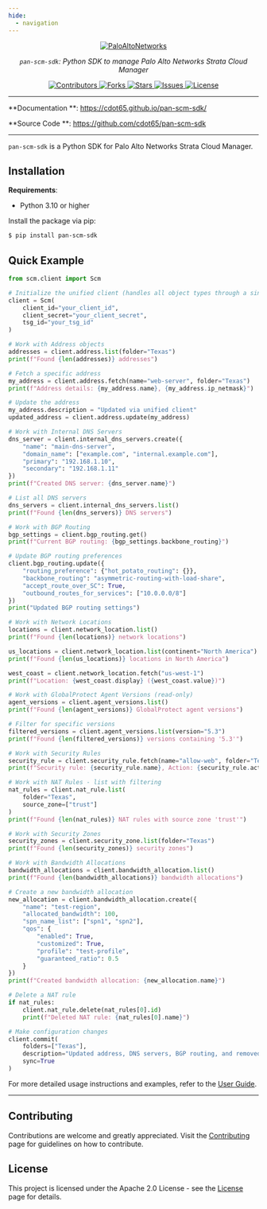 ```yaml
---
hide:
  - navigation
---
```


<style>
.md-content .md-typeset h1 { display: none; }
</style>

<p align="center">
    <a href="https://paloaltonetworks.com"><img src="https://github.com/cdot65/pan-scm-sdk/blob/main/docs/images/logo.svg?raw=true" alt="PaloAltoNetworks"></a>
</p>
<p align="center">
    <em><code>pan-scm-sdk</code>: Python SDK to manage Palo Alto Networks Strata Cloud Manager</em>
</p>
<p align="center">
<a href="https://github.com/cdot65/pan-scm-sdk/graphs/contributors" target="_blank">
    <img src="https://img.shields.io/github/contributors/cdot65/pan-scm-sdk.svg?style=for-the-badge" alt="Contributors">
</a>
<a href="https://github.com/cdot65/pan-scm-sdk/network/members" target="_blank">
    <img src="https://img.shields.io/github/forks/cdot65/pan-scm-sdk.svg?style=for-the-badge" alt="Forks">
</a>
<a href="https://github.com/cdot65/pan-scm-sdk/stargazers" target="_blank">
    <img src="https://img.shields.io/github/stars/cdot65/pan-scm-sdk.svg?style=for-the-badge" alt="Stars">
</a>
<a href="https://github.com/cdot65/pan-scm-sdk/issues" target="_blank">
    <img src="https://img.shields.io/github/issues/cdot65/pan-scm-sdk.svg?style=for-the-badge" alt="Issues">
</a>
<a href="https://github.com/cdot65/pan-scm-sdk/blob/main/LICENSE" target="_blank">
    <img src="https://img.shields.io/github/license/cdot65/pan-scm-sdk.svg?style=for-the-badge" alt="License">
</a>
</p>

---

**Documentation
**: <a href="https://cdot65.github.io/pan-scm-sdk/" target="_blank">https://cdot65.github.io/pan-scm-sdk/</a>

**Source Code
**: <a href="https://github.com/cdot65/pan-scm-sdk" target="_blank">https://github.com/cdot65/pan-scm-sdk</a>

---

`pan-scm-sdk` is a Python SDK for Palo Alto Networks Strata Cloud Manager.

## Installation

**Requirements**:

- Python 3.10 or higher

Install the package via pip:

```bash
$ pip install pan-scm-sdk
```

## Quick Example

```python
from scm.client import Scm

# Initialize the unified client (handles all object types through a single interface)
client = Scm(
    client_id="your_client_id",
    client_secret="your_client_secret",
    tsg_id="your_tsg_id"
)

# Work with Address objects
addresses = client.address.list(folder="Texas")
print(f"Found {len(addresses)} addresses")

# Fetch a specific address
my_address = client.address.fetch(name="web-server", folder="Texas")
print(f"Address details: {my_address.name}, {my_address.ip_netmask}")

# Update the address
my_address.description = "Updated via unified client"
updated_address = client.address.update(my_address)

# Work with Internal DNS Servers
dns_server = client.internal_dns_servers.create({
    "name": "main-dns-server",
    "domain_name": ["example.com", "internal.example.com"],
    "primary": "192.168.1.10",
    "secondary": "192.168.1.11"
})
print(f"Created DNS server: {dns_server.name}")

# List all DNS servers
dns_servers = client.internal_dns_servers.list()
print(f"Found {len(dns_servers)} DNS servers")

# Work with BGP Routing
bgp_settings = client.bgp_routing.get()
print(f"Current BGP routing: {bgp_settings.backbone_routing}")

# Update BGP routing preferences
client.bgp_routing.update({
    "routing_preference": {"hot_potato_routing": {}},
    "backbone_routing": "asymmetric-routing-with-load-share",
    "accept_route_over_SC": True,
    "outbound_routes_for_services": ["10.0.0.0/8"]
})
print("Updated BGP routing settings")

# Work with Network Locations
locations = client.network_location.list()
print(f"Found {len(locations)} network locations")

us_locations = client.network_location.list(continent="North America")
print(f"Found {len(us_locations)} locations in North America")

west_coast = client.network_location.fetch("us-west-1")
print(f"Location: {west_coast.display} ({west_coast.value})")

# Work with GlobalProtect Agent Versions (read-only)
agent_versions = client.agent_versions.list()
print(f"Found {len(agent_versions)} GlobalProtect agent versions")

# Filter for specific versions
filtered_versions = client.agent_versions.list(version="5.3")
print(f"Found {len(filtered_versions)} versions containing '5.3'")

# Work with Security Rules
security_rule = client.security_rule.fetch(name="allow-web", folder="Texas")
print(f"Security rule: {security_rule.name}, Action: {security_rule.action}")

# Work with NAT Rules - list with filtering
nat_rules = client.nat_rule.list(
    folder="Texas",
    source_zone=["trust"]
)
print(f"Found {len(nat_rules)} NAT rules with source zone 'trust'")

# Work with Security Zones
security_zones = client.security_zone.list(folder="Texas")
print(f"Found {len(security_zones)} security zones")

# Work with Bandwidth Allocations
bandwidth_allocations = client.bandwidth_allocation.list()
print(f"Found {len(bandwidth_allocations)} bandwidth allocations")

# Create a new bandwidth allocation
new_allocation = client.bandwidth_allocation.create({
    "name": "test-region",
    "allocated_bandwidth": 100,
    "spn_name_list": ["spn1", "spn2"],
    "qos": {
        "enabled": True,
        "customized": True,
        "profile": "test-profile",
        "guaranteed_ratio": 0.5
    }
})
print(f"Created bandwidth allocation: {new_allocation.name}")

# Delete a NAT rule
if nat_rules:
    client.nat_rule.delete(nat_rules[0].id)
    print(f"Deleted NAT rule: {nat_rules[0].name}")

# Make configuration changes
client.commit(
    folders=["Texas"],
    description="Updated address, DNS servers, BGP routing, and removed NAT rule",
    sync=True
)
```

For more detailed usage instructions and examples, refer to the [User Guide](about/introduction.md).

---

## Contributing

Contributions are welcome and greatly appreciated. Visit the [Contributing](about/contributing.md) page for guidelines
on how to contribute.

## License

This project is licensed under the Apache 2.0 License - see the [License](about/license.md) page for details.
